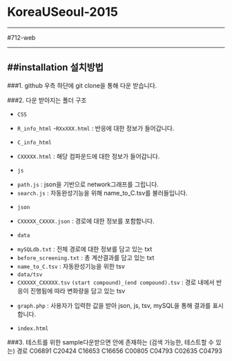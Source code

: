 # KoreaUSeoul-2015

---
#712-web

---
##installation 설치방법
---
###1. github 우측 하단에 git clone을 통해 다운 받습니다.

###2. 다운 받아지는 폴더 구조
+ `CSS` 

+ `R_info_html`
-`RXxXXX.html` : 반응에 대한 정보가 들어갑니다.

+ `C_info_html`
- `CXXXXX.html` : 해당 컴파운드에 대한 정보가 들어갑니다.

+ `js`
- `path.js` : json을 기반으로 network그래프를 그립니다.
- `search.js` : 자동완성기능을 위해 name_to_C.tsv를 불러들입니다.

+ `json`
- `CXXXXX_CXXXX.json` : 경로에 대한 정보를 포함합니다.

+ `data`
- `mySQLdb.txt` : 전체 경로에 대한 정보를 담고 있는 txt 
- `before_screening.txt` : 총 계산결과를 담고 있는 txt
- `name_to_C.tsv` : 자동완성기능을 위한 tsv 
- `data/tsv`
- `CXXXXX_CXXXXX.tsv` `(start compound)_(end compound).tsv` : 경로 내에서 반응이 진행됨에 따라 변화량을 담고 있는 tsv

+ `graph.php` : 사용자가 입력한 값을 받아 json, js, tsv, mySQL을 통해 결과를 표시합니다. 
- `index.html`

###3. 테스트를 위한 sample다운받으면 안에 존재하는 (검색 가능한, 테스트할 수 있는) 경로
C06891    C20424
C16653    C16656
C00805    C04793
C02635    C04793

